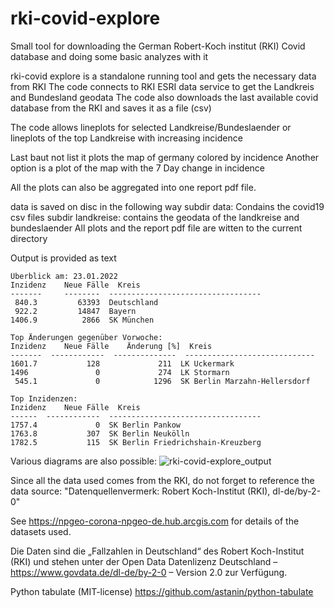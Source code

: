 # rki-covid-explore

Small tool for downloading the German Robert-Koch institut (RKI) Covid database and doing some 
basic analyzes with it

rki-covid explore is a standalone running tool and gets the necessary data from RKI
The code connects to RKI ESRI data service to get the Landkreis and Bundesland geodata
The code also downloads the last available covid database from the RKI and saves it as a file (csv)

The code allows lineplots for selected Landkreise/Bundeslaender
or lineplots of the top Landkreise with increasing incidence

Last baut not list it plots the map of germany colored by incidence
Another option is a plot of the map with the 7 Day change in incidence

All the plots can also be aggregated into one report pdf file.

data is saved on disc in the following way
   subdir data: Condains the covid19 csv files
   subdir landkreise: contains the geodata of the landkreise and bundeslaender
   All plots and the report pdf file are witten to the current directory

Output is provided as text

    Überblick am: 23.01.2022
    Inzidenz    Neue Fälle  Kreis
    -------     --------  ----------------------------------
     840.3         63393  Deutschland
     922.2         14847  Bayern
    1406.9          2866  SK München

    Top Änderungen gegenüber Vorwoche:
    Inzidenz    Neue Fälle    Änderung [%]  Kreis
    -------  ------------  --------------  -----------------------------
    1601.7           128             211  LK Uckermark
    1496               0             274  LK Stormarn
     545.1             0            1296  SK Berlin Marzahn-Hellersdorf

    Top Inzidenzen:
    Inzidenz    Neue Fälle  Kreis
    ------  ------------  ----------------------------------
    1757.4             0  SK Berlin Pankow
    1763.8           307  SK Berlin Neukölln
    1782.5           115  SK Berlin Friedrichshain-Kreuzberg
    
Various diagrams are also possible:
![rki-covid-explore_output](https://user-images.githubusercontent.com/95683288/150783435-1b2915de-6fa2-4aee-bc90-70f8f225a53f.jpeg)

Since all the data used comes from the RKI, do not forget to reference the data source:
"Datenquellenvermerk: Robert Koch-Institut (RKI), dl-de/by-2-0"

See https://npgeo-corona-npgeo-de.hub.arcgis.com for details of the datasets used.


Die Daten sind die „Fallzahlen in Deutschland“ des Robert Koch-Institut (RKI) und stehen unter der
Open Data Datenlizenz Deutschland – https://www.govdata.de/dl-de/by-2-0 – Version 2.0 zur Verfügung. 

Python tabulate (MIT-license) https://github.com/astanin/python-tabulate
